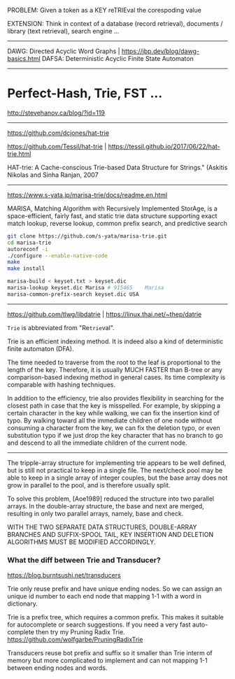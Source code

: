 PROBLEM: Given a token as a KEY reTRIEval the corespoding value

EXTENSION: Think in context of a database (record retrieval), documents / library (text retrieval), search engine ...

- - -

DAWG: Directed Acyclic Word Graphs | https://jbp.dev/blog/dawg-basics.html
DAFSA: Deterministic Acyclic Finite State Automaton

- - -

# Perfect-Hash, Trie, FST ...
http://stevehanov.ca/blog/?id=119

- - -
https://github.com/dcjones/hat-trie

https://github.com/Tessil/hat-trie | https://tessil.github.io/2017/06/22/hat-trie.html

HAT-trie: A Cache-conscious Trie-based Data Structure for Strings." (Askitis Nikolas and Sinha Ranjan, 2007

- - -

https://www.s-yata.jp/marisa-trie/docs/readme.en.html

MARISA, Matching Algorithm with Recursively Implemented StorAge, is a space-efficient, fairly fast, and static trie data structure supporting exact match lookup, reverse lookup, common prefix search, and predictive search

```sh
git clone https://github.com/s-yata/marisa-trie.git
cd marisa-trie
autoreconf -i
./configure --enable-native-code
make
make install

marisa-build < keyset.txt > keyset.dic
marisa-lookup keyset.dic Marisa # 915465	Marisa
marisa-common-prefix-search keyset.dic USA
```

- - -

https://github.com/tlwg/libdatrie | https://linux.thai.net/~thep/datrie

`Trie` is abbreviated from "Re`trie`val".

Trie is an efficient indexing method. It is indeed also a kind of deterministic finite automaton (DFA).

The time needed to traverse from the root to the leaf is proportional to the length of the key. Therefore, it is usually MUCH FASTER than B-tree or any comparison-based indexing method in general cases. Its time complexity is comparable with hashing techniques.

In addition to the efficiency, trie also provides flexibility in searching for the closest path in case that the key is misspelled. For example, by skipping a certain character in the key while walking, we can fix the insertion kind of typo. By walking toward all the immediate children of one node without consuming a character from the key, we can fix the deletion typo, or even substitution typo if we just drop the key character that has no branch to go and descend to all the immediate children of the current node.

- - -

The tripple-array structure for implementing trie appears to be well defined, but is still not practical to keep in a single file. The next/check pool may be able to keep in a single array of integer couples, but the base array does not grow in parallel to the pool, and is therefore usually split.

To solve this problem, [Aoe1989] reduced the structure into two parallel arrays. In the double-array structure, the base and next are merged, resulting in only two parallel arrays, namely, base and check.

WITH THE TWO SEPARATE DATA STRUCTURES, DOUBLE-ARRAY BRANCHES AND SUFFIX-SPOOL TAIL, KEY INSERTION AND DELETION ALGORITHMS MUST BE MODIFIED ACCORDINGLY.


### What the diff between Trie and Transducer?
https://blog.burntsushi.net/transducers

Trie only reuse prefix and have unique ending nodes. So we can assign an unique id number to each end node that mapping 1-1 with a word in dictionary.

Trie is a prefix tree, which requires a common prefix. This makes it suitable for autocomplete or search suggestions. If you need a very fast auto-complete then try my Pruning Radix Trie. https://github.com/wolfgarbe/PruningRadixTrie

Transducers reuse bot prefix and suffix so it smaller than Trie interm of memory but more complicated to implement and can not mapping 1-1 between ending nodes and words.